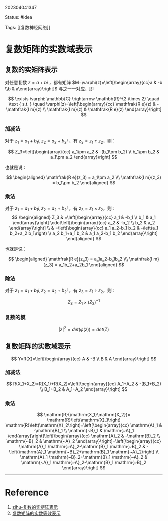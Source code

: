 202304041347

Status: #idea

Tags: [[复数神经网络]]

# 复数矩阵的实数域表示

## 复数的实矩阵表示

对任意复数 $z=a+bi$ ，都有矩阵 $M=\varphi(z)=\left[\begin{array}{cc}a & -b \\b & a\end{array}\right]$ 与之一一对应，即

$$
\exists \varphi: \mathbb{C} \rightarrow \mathbb{R}^{2 \times 2} \quad \text { s.t. } \quad \varphi(z)=\left[\begin{array}{cc}
\mathfrak{R e}(z) & -\mathfrak{I m}(z) \\
\mathfrak{I m}(z) & \mathfrak{R e}(z)
\end{array}\right]
$$

### 加减法

对于 $z_1=a_1+b_1i,z_2=a_2+b_2i$ ，有 $z_3=z_1\pm z_2$，则：

$$
Z_3=\left[\begin{array}{cc}
a_1\pm a_2 & -(b_1\pm b_2) \\
b_1\pm b_2 & a_1\pm a_2
\end{array}\right]
$$

也就是说：

$$
\begin{aligned}
\mathfrak{R e}(z_3) = a_1\pm a_2 \\\
\mathfrak{I m}(z_3) = b_1\pm b_2
\end{aligned}
$$

### 乘法

对于 $z_1=a_1+b_1i,z_2=a_2+b_2i$ ，有 $z_3=z_1\times z_2$，则：
$$
\begin{aligned}
Z_3 & =\left[\begin{array}{cc}
a_1 & -b_1 \\
b_1 & a_1
\end{array}\right] \cdot\left[\begin{array}{cc}
a_2 & -b_2 \\
b_2 & a_2
\end{array}\right] \\
& =\left[\begin{array}{cc}
a_1 a_2-b_1 b_2 & -\left(a_1 b_2+a_2 b_1\right) \\
a_2 b_1+a_1 b_2 & a_1 a_2-b_1 b_2
\end{array}\right]
\end{aligned}
$$

也就是说：

$$
\begin{aligned}
\mathfrak{R e}(z_3) = a_1a_2-b_1b_2 \\\
\mathfrak{I m}(z_3) = a_1b_2+a_2b_1
\end{aligned}
$$

### 除法

对于 $z_1=a_1+b_1i,z_2=a_2+b_2i$ ，有 $z_3=z_1\div z_2$，则：

$$
Z_3 = Z_1\times (Z_2)^{-1}
$$

### 复数的模

$$
|z|^2 = det(\varphi(z))=det(Z)
$$

## 复数矩阵的实数域表示

$$
Y=R(X)=\left[\begin{array}{cc}
A & -B \\
B & A
\end{array}\right]
$$

### 加减法

$$
R(X_1+X_2)=R(X_1)+R(X_2)=\left[\begin{array}{cc}
A_1+A_2 & -(B_1+B_2) \\
B_1+B_2 & A_1+A_2
\end{array}\right]
$$

### 乘法

$$
\mathrm{R}(\mathrm{X_1}\mathrm{X_2})=
\mathrm{R}\left(\mathrm{X}_1\right) \mathrm{R}\left(\mathrm{X}_2\right)=\left[\begin{array}{cc}
\mathrm{A}_1 & -\mathrm{B}_1 \\
\mathrm{~B}_1 & \mathrm{~A}_1
\end{array}\right]\left[\begin{array}{cc}
\mathrm{A}_2 & -\mathrm{B}_2 \\
\mathrm{~B}_2 & \mathrm{~A}_2
\end{array}\right]=\left[\begin{array}{cc}
\mathrm{A}_1 \mathrm{~A}_2-\mathrm{B}_1 \mathrm{~B}_2 & -\left(\mathrm{A}_1 \mathrm{~B}_2+\mathrm{B}_1 \mathrm{~A}_2\right) \\
\mathrm{A}_1 \mathrm{~B}_2+\mathrm{B}_1 \mathrm{~A}_2 & \mathrm{~A}_1 \mathrm{~A}_2-\mathrm{B}_1 \mathrm{~B}_2
\end{array}\right]
$$

---
# Reference

1. [zihu-复数的实矩阵表示](https://zhuanlan.zhihu.com/p/160270375)
2. [复数矩阵的实数等效表示](https://blog.csdn.net/weixin_39274659/article/details/109629569)